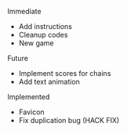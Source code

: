 Immediate

- Add instructions
- Cleanup codes
- New game

Future

- Implement scores for chains
- Add text animation

Implemented

- Favicon
- Fix duplication bug (HACK FIX)
